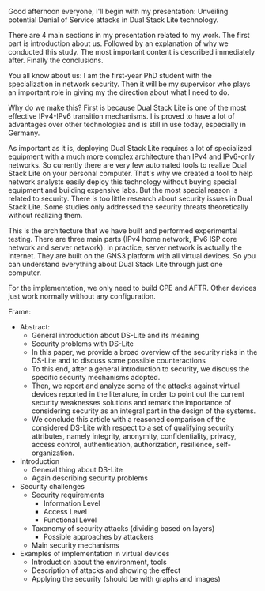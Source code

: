 Good afternoon everyone, I'll begin with my presentation: Unveiling potential Denial of Service attacks in Dual Stack Lite technology.

There are 4 main sections in my presentation related to my work. The first part is introduction about us. Followed by an explanation of why we conducted this study. The most important content is described immediately after. Finally the conclusions.

You all know about us: I am the first-year PhD student with the specialization in network security. Then it will be my supervisor who plays an important role in giving my the direction about what I need to do.

Why do we make this? First is because Dual Stack Lite is one of the most effective IPv4-IPv6 transition mechanisms. I is proved to have a lot of advantages over other technologies and is still in use today, especially in Germany.

As important as it is, deploying Dual Stack Lite requires a lot of specialized equipment with a much more complex architecture than IPv4 and IPv6-only networks. So currently there are very few automated tools to realize Dual Stack Lite on your personal computer. That's why we created a tool to help network analysts easily deploy this technology without buying special equipment and building expensive labs. But the most special reason is related to security. There is too little research about security issues in Dual Stack Lite. Some studies only addressed the security threats theoretically without realizing them.

This is the architecture that we have built and performed experimental testing. There are three main parts (IPv4 home network, IPv6 ISP core network and server network). In practice, server network is actually the internet. They are built on the GNS3 platform with all virtual devices. So you can understand everything about Dual Stack Lite through just one computer.

For the implementation, we only need to build CPE and AFTR. Other devices just work normally without any configuration. 

Frame:
- Abstract:
	- General introduction about DS-Lite and its meaning
	- Security problems with DS-Lite
	- In this paper, we provide a broad overview of the security risks in the DS-Lite and to discuss some possible counteractions
	- To this end, after a general introduction to security, we discuss the specific security mechanisms adopted.
	- Then, we report and analyze some of the attacks against virtual devices reported in the literature, in order to point out the current security weaknesses solutions and remark the importance of considering security as an integral part in the design of the systems.
	- We conclude this article with a reasoned comparison of the considered DS-Lite with respect to a set of qualifying security attributes, namely integrity, anonymity, confidentiality, privacy, access control, authentication, authorization, resilience, self-organization.
- Introduction
	- General thing about DS-Lite
	- Again describing security problems
- Security challenges
	- Security requirements
		- Information Level
		- Access Level
		- Functional Level
	- Taxonomy of security attacks (dividing based on layers)
		- Possible approaches by attackers
	- Main security mechanisms
- Examples of implementation in virtual devices
	- Introduction about the environment, tools
	- Description of attacks and showing the effect
	- Applying the security (should be with graphs and images)